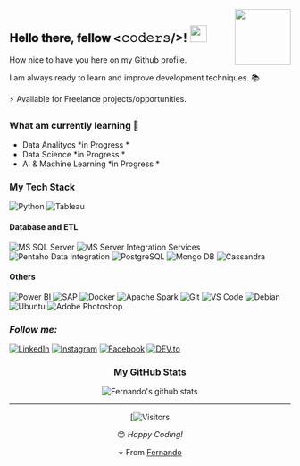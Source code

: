 <img align="right" src="https://user-images.githubusercontent.com/64983541/88350826-af349200-cd2a-11ea-9ee0-225018e7f2dc.gif" width="100px" />

<div align="left">
 
<h2> 𝐇𝐞𝐥𝐥𝐨 𝐭𝐡𝐞𝐫𝐞, 𝐟𝐞𝐥𝐥𝐨𝐰 <𝚌𝚘𝚍𝚎𝚛𝚜/>! <img src="https://user-images.githubusercontent.com/64983541/88351458-caa09c80-cd2c-11ea-8285-71b77dcd96eb.gif" width="30px"></h2> 

How nice to have you here on my Github profile. <BR>
 
I am always ready to learn and improve development techniques. :books: <BR>
 

⚡  Available for Freelance projects/opportunities.



###  What am currently learning 📖
 
- Data Analitycs  *in Progress *
- Data Science  *in Progress *
- AI & Machine Learning  *in Progress *



</div> 

  
  


<div align="left" >

### My Tech Stack
![Python](https://img.shields.io/badge/-Python-F9CD07?style=flat-square&logo=python&logoColor=0C43AB)
![Tableau](https://img.shields.io/badge/-Tableau-FEFEFE?style=flat-square&logo=tableau&logoColor=0C43AB)

#### Database and ETL
![MS SQL Server](http://img.shields.io/badge/-MS%20SQL%20Server-2C62D0?style=flat-square&logo=microsoft-sql-server&logoColor=ffffff)
![MS Server Integration Services](https://img.shields.io/badge/-MS%20SIS-CC2927?style=flat-square&logo=microsoft-sql-server&logoColor=ffffff)
![Pentaho Data Integration](https://img.shields.io/badge/-Pentaho%20DI-ffffff?style=flat-square&logo=houdini&logoColor=0A37D3)
![PostgreSQL](https://img.shields.io/badge/-PostgreSQL-336791?style=flat-square&logo=postgresql)
![Mongo DB](http://img.shields.io/badge/-Mongo%20DB-684531?style=flat-square&logo=Mongodb)
![Cassandra](http://img.shields.io/badge/-Cassandra-595858?style=flat-square&logo=Apache%20Cassandra)

#### Others
![Power BI](https://img.shields.io/badge/-Power&BI-F2C811?style=flat-square&logo=Power-BI&logoColor=0C43AB)
![SAP](https://img.shields.io/badge/-SAP-1A4EB8?style=flat-square&logo=SAP&logoColor=ffffff)
![Docker](https://img.shields.io/badge/-Docker-black?style=flat-square&logo=docker)
![Apache Spark](http://img.shields.io/badge/-Apache%20Spark-525252?style=flat-square&logo=Apache%20Spark)
![Git](https://img.shields.io/badge/-Git-%23F05032?style=flat-square&logo=git&logoColor=%23ffffff)
![VS Code](http://img.shields.io/badge/-VS%20Code-007ACC?style=flat-square&logo=visual-studio-code&logoColor=ffffff)
![Debian](http://img.shields.io/badge/-Debian-A81D33?style=flat-square&logo=debian&logoColor=ffffff)
![Ubuntu](http://img.shields.io/badge/-Ubuntu-000000?style=flat-square&logo=ubuntu&logoColor=D45B11)
![Adobe Photoshop](http://img.shields.io/badge/-Abode%20Photoshop-26C9FF?style=flat-square&logo=adobe-photoshop&logoColor=ffffff)


</div> 

<div align="left" width="50">
 
### <i>Follow me:</i><br>

<a href="https://www.linkedin.com/in/fernando-cardoso-23245146" target="_blank"><img src="https://img.shields.io/badge/LinkedIn-%230077B5.svg?&style=flat-square&logo=linkedin&logoColor=white" alt="LinkedIn"></a>
<a href="https://www.instagram.com/fernandozoomp" target="_blank"><img src="https://img.shields.io/badge/Instagram-%23E4405F.svg?&style=flat-square&logo=instagram&logoColor=white" alt="Instagram"></a>
<a href="https://www.facebook.com/fernando.cardoso.505960" target="_blank"><img src="https://img.shields.io/badge/Facebook-%231877F2.svg?&style=flat-square&logo=facebook&logoColor=white" alt="Facebook"></a>
<a href="https://dev.to/fernandozoomp" target="_blank"><img src="https://img.shields.io/badge/DEV-%230A0A0A.svg?&style=flat-square&logo=DEV.to&logoColor=white" alt="DEV.to"></a>

</div>

<div align="center">

### My GitHub Stats

![Fernando's github stats](https://github-readme-stats.vercel.app/api?username=fernandozoomp&show_icons=true)


</div>

<div align="center" width="50">



</div>


<div align="center" width="50">
 
 
 ---
 


[![Visitors](https://visitor-badge.glitch.me/badge?page_id=fernandozoomp.fernandozoomp)

</div>



<div align="center" width="50">
 
  😊 *Happy Coding!* 

⭐ From [Fernando](https://github.com/fernandozoomp) 

</div> 



